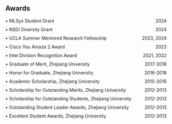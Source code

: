 ## Awards

<div style="display: flex; justify-content: space-between; margin-bottom: 10px;">
  <div style="flex: 1;">• MLSys Student Grant</div>
  <div style="text-align: right;">2024</div>
</div>

<div style="display: flex; justify-content: space-between; margin-bottom: 10px;">
  <div style="flex: 1;">• NSDI Diversity Grant</div>
  <div style="text-align: right;">2024</div>
</div>

<div style="display: flex; justify-content: space-between; margin-bottom: 10px;">
  <div style="flex: 1;">• UCLA Summer Mentored Research Fellowship</div>
  <div style="text-align: right;">2023, 2024</div>
</div>

<div style="display: flex; justify-content: space-between; margin-bottom: 10px;">
  <div style="flex: 1;">• Cisco You Amaze 2 Award</div>
  <div style="text-align: right;">2023</div>
</div>

<div style="display: flex; justify-content: space-between; margin-bottom: 10px;">
  <div style="flex: 1;">• Intel Division Recognition Award</div>
  <div style="text-align: right;">2021, 2022</div>
</div>

<div style="display: flex; justify-content: space-between; margin-bottom: 10px;">
  <div style="flex: 1;">• Graduate of Merit, Zhejiang University</div>
  <div style="text-align: right;">2017-2018</div>
</div>

<div style="display: flex; justify-content: space-between; margin-bottom: 10px;">
  <div style="flex: 1;">• Honor for Graduate, Zhejiang University</div>
  <div style="text-align: right;">2016-2018</div>
</div>

<div style="display: flex; justify-content: space-between; margin-bottom: 10px;">
  <div style="flex: 1;">• Academic Scholarship, Zhejiang University</div>
  <div style="text-align: right;">2015-2016</div>
</div>

<div style="display: flex; justify-content: space-between; margin-bottom: 10px;">
  <div style="flex: 1;">• Scholarship for Outstanding Merits, Zhejiang University</div>
  <div style="text-align: right;">2012-2013</div>
</div>

<div style="display: flex; justify-content: space-between; margin-bottom: 10px;">
  <div style="flex: 1;">• Scholarship for Outstanding Students, Zhejiang University</div>
  <div style="text-align: right;">2012-2013</div>
</div>

<div style="display: flex; justify-content: space-between; margin-bottom: 10px;">
  <div style="flex: 1;">• Outstanding Student Leader Awards, Zhejiang University</div>
  <div style="text-align: right;">2012-2013</div>
</div>

<div style="display: flex; justify-content: space-between; margin-bottom: 10px;">
  <div style="flex: 1;">• Excellent Student Awards, Zhejiang University</div>
  <div style="text-align: right;">2012-2013</div>
</div> 
